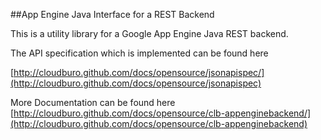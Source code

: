 ##App Engine Java Interface for a REST Backend

This is a utility library for a Google App Engine Java REST backend.



The API specification which is implemented can be found here

[http://cloudburo.github.com/docs/opensource/jsonapispec/](http://cloudburo.github.com/docs/opensource/jsonapispec)

More Documentation can be found here
[http://cloudburo.github.com/docs/opensource/clb-appenginebackend/](http://cloudburo.github.com/docs/opensource/clb-appenginebackend)
